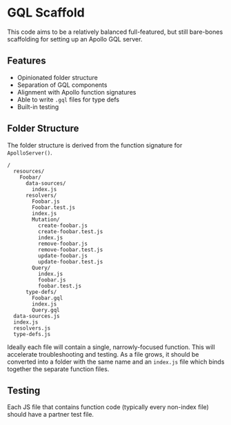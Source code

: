 # GQL Scaffold

This code aims to be a relatively balanced full-featured, but still bare-bones scaffolding for setting up an Apollo GQL server.

## Features

- Opinionated folder structure
- Separation of GQL components
- Alignment with Apollo function signatures
- Able to write `.gql` files for type defs
- Built-in testing

## Folder Structure

The folder structure is derived from the function signature for `ApolloServer()`.

```
/
  resources/
    Foobar/
      data-sources/
        index.js
      resolvers/
        Foobar.js
        Foobar.test.js
        index.js
        Mutation/
          create-foobar.js
          create-foobar.test.js
          index.js
          remove-foobar.js
          remove-foobar.test.js
          update-foobar.js
          update-foobar.test.js
        Query/
          index.js
          foobar.js
          foobar.test.js
      type-defs/
        Foobar.gql
        index.js
        Query.gql
  data-sources.js
  index.js
  resolvers.js
  type-defs.js
```

Ideally each file will contain a single, narrowly-focused function. This will accelerate troubleshooting and testing. As a file grows, it should be converted into a folder with the same name and an `index.js` file which binds together the separate function files.

## Testing

Each JS file that contains function code (typically every non-index file) should have a partner test file.
